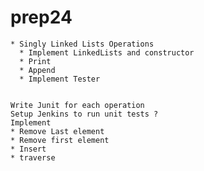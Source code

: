 # prep24

```Measure Progress per Day @ 01302024
* Singly Linked Lists Operations
  * Implement LinkedLists and constructor
  * Print 
  * Append
  * Implement Tester
  ```
```Next Item :

Write Junit for each operation
Setup Jenkins to run unit tests ? 
Implement 
* Remove Last element
* Remove first element
* Insert
* traverse

```




